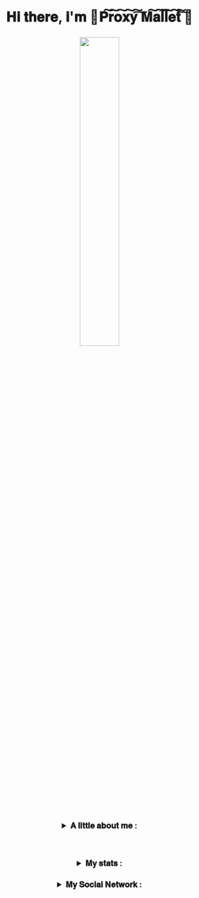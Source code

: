 <html>
  
<header>
  
<h1 align = "center">𝐇𝐢 𝐭𝐡𝐞𝐫𝐞, 𝐢'𝐦 🔻𝐏͠𝐫͠𝐨͠𝐱͠𝐲͠ ͠𝐌͠𝐚͠𝐥͠𝐥͠𝐞͠𝐭͠ ͠🔻</h1>
<h3 align = "center"><img src="https://avatars.githubusercontent.com/u/90175549?v=4", width = 40%%, height = 40%></31>
  
<h3 align = "center">
  <details>
    <summary>𝐀 𝐥𝐢𝐭𝐭𝐥𝐞 𝐚𝐛𝐨𝐮𝐭 𝐦𝐞 :</summary>
    <br>◽️𝐈 𝐰𝐚𝐭𝐜𝐡𝐞𝐝 𝟖𝟔 𝐚𝐧𝐢𝐦𝐞</br>
    <br>◽️𝐂𝐨𝐝𝐞 𝐢𝐧 𝐥𝐚𝐧𝐠𝐮𝐚𝐠𝐞𝐬 : 𝐏𝐲𝐭𝐡𝐨𝐧</br>
  </details>
</h3>
  
</header>

<body>
  
<h3 align = "center">
  <details>
    <summary>𝐌𝐲 𝐬𝐭𝐚𝐭𝐬 :</summary>
    <img src = "https://github-profile-trophy.vercel.app/?username=Proxy1Mallet">
    <img src = "https://github-readme-streak-stats.herokuapp.com/?user=Proxy1Mallet">
  </details>
</h3>
  
<h3 align = "center">
  <details>
    <summary>𝐌𝐲 𝐒𝐨𝐜𝐢𝐚𝐥 𝐍𝐞𝐭𝐰𝐨𝐫𝐤 :</summary>
    <a href = "https://vk.com/Proxy1Mallet" target="_blank">
    <img src = "https://img.shields.io/badge/𝐕𝐊-2CA5E0?style=for-the-badge&logo=vk&logoColor=white">
    <a href = "https://t.me/Proxy1Mallet" target="_blank">
    <img src = "https://img.shields.io/badge/𝐓𝐄𝐋𝐄𝐆𝐑𝐀𝐌-2CA5E0?style=for-the-badge&logo=tg&logoColor=white">
  </details>
</h3>
  
</body>
  
</html>
